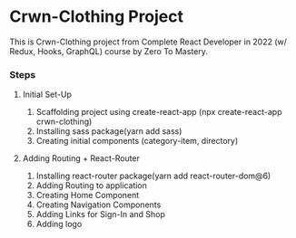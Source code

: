 # Crwn-Clothing Project

This is Crwn-Clothing project from Complete React Developer in 2022 (w/ Redux, Hooks, GraphQL) course by Zero To Mastery.

### Steps

1. Initial Set-Up
   1. Scaffolding project using create-react-app (npx create-react-app crwn-clothing)
   2. Installing sass package(yarn add sass)
   3. Creating initial components (category-item, directory)

2. Adding Routing + React-Router
   1. Installing react-router package(yarn add react-router-dom@6)
   2. Adding Routing to application
   3. Creating Home Component 
   4. Creating Navigation Components
   5. Adding Links for Sign-In and Shop
   6. Adding logo